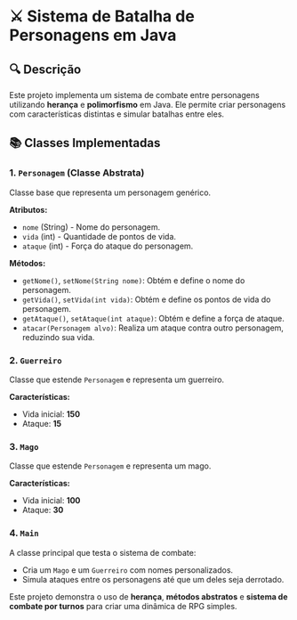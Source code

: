 # ⚔️ Sistema de Batalha de Personagens em Java

## 🔍 Descrição
Este projeto implementa um sistema de combate entre personagens utilizando **herança** e **polimorfismo** em Java. Ele permite criar personagens com características distintas e simular batalhas entre eles.

## 📚 Classes Implementadas
### **1. `Personagem` (Classe Abstrata)**
Classe base que representa um personagem genérico.

**Atributos:**
- `nome` (String) - Nome do personagem.
- `vida` (int) - Quantidade de pontos de vida.
- `ataque` (int) - Força do ataque do personagem.

**Métodos:**
- `getNome()`, `setNome(String nome)`: Obtém e define o nome do personagem.
- `getVida()`, `setVida(int vida)`: Obtém e define os pontos de vida do personagem.
- `getAtaque()`, `setAtaque(int ataque)`: Obtém e define a força de ataque.
- `atacar(Personagem alvo)`: Realiza um ataque contra outro personagem, reduzindo sua vida.

### **2. `Guerreiro`**
Classe que estende `Personagem` e representa um guerreiro.

**Características:**
- Vida inicial: **150**
- Ataque: **15**

### **3. `Mago`**
Classe que estende `Personagem` e representa um mago.

**Características:**
- Vida inicial: **100**
- Ataque: **30**

### **4. `Main`**
A classe principal que testa o sistema de combate:
- Cria um `Mago` e um `Guerreiro` com nomes personalizados.
- Simula ataques entre os personagens até que um deles seja derrotado.

Este projeto demonstra o uso de **herança**, **métodos abstratos** e **sistema de combate por turnos** para criar uma dinâmica de RPG simples.
